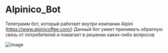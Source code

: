 ﻿# Alpinico_Bot
Телеграмм бот, который работает внутри компании Alpini (https://www.alpinicoffee.com/)
Данный бот умеет принимать обратную связь от потребителей и помагает в решении каких-либо вопросов

![image](https://github.com/MikaelNaz/Alpinico_Bot/assets/93049738/b39d1290-caa1-4ff7-8971-a791ac6e6db6)
